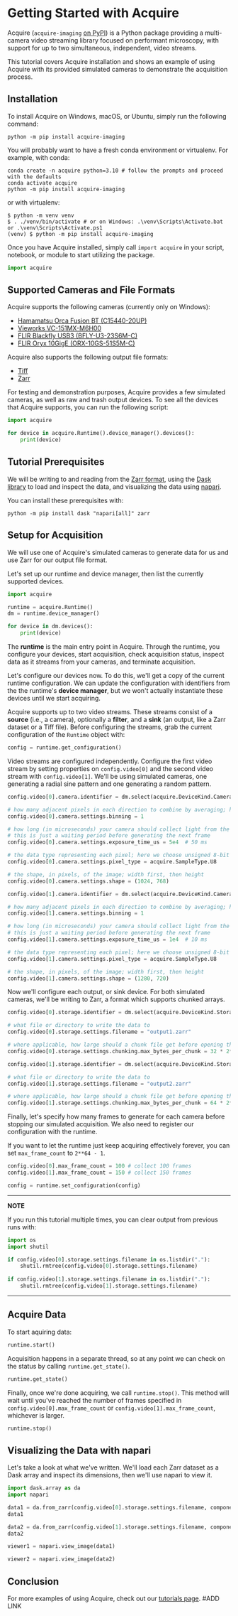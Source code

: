 # Getting Started with Acquire

Acquire (`acquire-imaging` [on PyPI](https://pypi.org/project/acquire-imaging/)) is a Python package providing a multi-camera video streaming library focused on performant microscopy, with support for up to two simultaneous, independent, video streams.

This tutorial covers Acquire installation and shows an example of using Acquire with its provided simulated cameras to demonstrate the acquisition process. 

## Installation

To install Acquire on Windows, macOS, or Ubuntu, simply run the following command:

```
python -m pip install acquire-imaging
```

You will probably want to have a fresh conda environment or virtualenv.
For example, with conda:

```
conda create -n acquire python=3.10 # follow the prompts and proceed with the defaults
conda activate acquire
python -m pip install acquire-imaging
```

or with virtualenv:

```shell
$ python -m venv venv
$ . ./venv/bin/activate # or on Windows: .\venv\Scripts\Activate.bat or .\venv\Scripts\Activate.ps1
(venv) $ python -m pip install acquire-imaging
```

Once you have Acquire installed, simply call `import acquire` in your script, notebook, or module to start utilizing the package.

```python
import acquire
```

## Supported Cameras and File Formats

Acquire supports the following cameras (currently only on Windows):

- [Hamamatsu Orca Fusion BT (C15440-20UP)](https://www.hamamatsu.com/eu/en/product/cameras/cmos-cameras/C15440-20UP.html)
- [Vieworks VC-151MX-M6H00](https://www.visionsystech.com/products/cameras/vieworks-vc-151mx-sony-imx411-sensor-ultra-high-resolution-cmos-camera-151-mp)
- [FLIR Blackfly USB3 (BFLY-U3-23S6M-C)](https://www.flir.com/products/blackfly-usb3/?model=BFLY-U3-23S6M-C&vertical=machine+vision&segment=iis)
- [FLIR Oryx 10GigE (ORX-10GS-51S5M-C)](https://www.flir.com/products/oryx-10gige/?model=ORX-10GS-51S5M-C&vertical=machine+vision&segment=iis)

Acquire also supports the following output file formats:

- [Tiff](https://en.wikipedia.org/wiki/TIFF)
- [Zarr](https://zarr.dev/)

For testing and demonstration purposes, Acquire provides a few simulated cameras, as well as raw and trash output devices.
To see all the devices that Acquire supports, you can run the following script:

```python
import acquire

for device in acquire.Runtime().device_manager().devices():
    print(device)
```

## Tutorial Prerequisites

We will be writing to and reading from the [Zarr format](https://zarr.readthedocs.io/en/stable/), using the [Dask library](https://www.dask.org/) to load and inspect the data, and visualizing the data using [napari](https://napari.org/stable/).

You can install these prerequisites with:

```
python -m pip install dask "napari[all]" zarr
```

## Setup for Acquisition

We will use one of Acquire's simulated cameras to generate data for us and use Zarr for our output file format.

Let's set up our runtime and device manager, then list the currently supported devices.

```python
import acquire

runtime = acquire.Runtime()
dm = runtime.device_manager()

for device in dm.devices():
    print(device)
```
The **runtime** is the main entry point in Acquire.
Through the runtime, you configure your devices, start acquisition, check acquisition status, inspect data as it streams from your cameras, and terminate acquisition.

Let's configure our devices now.
To do this, we'll get a copy of the current runtime configuration.
We can update the configuration with identifiers from the the runtime's **device manager**, but we won't actually instantiate these devices until we start acquiring.

Acquire supports up to two video streams.
These streams consist of a **source** (i.e., a camera), optionally a **filter**, and a **sink** (an output, like a Zarr dataset or a Tiff file).
Before configuring the streams, grab the current configuration of the `Runtime` object with:

```python
config = runtime.get_configuration()
```

Video streams are configured independently. Configure the first video stream by setting properties on `config.video[0]` and the second video stream with `config.video[1]`. We'll be using simulated cameras, one generating a radial sine pattern and one generating a random pattern.

```python
config.video[0].camera.identifier = dm.select(acquire.DeviceKind.Camera, "simulated: radial sin")

# how many adjacent pixels in each direction to combine by averaging; here, 1 means not to combine
config.video[0].camera.settings.binning = 1

# how long (in microseconds) your camera should collect light from the sample; for simulated cameras,
# this is just a waiting period before generating the next frame
config.video[0].camera.settings.exposure_time_us = 5e4  # 50 ms

# the data type representing each pixel; here we choose unsigned 8-bit integer
config.video[0].camera.settings.pixel_type = acquire.SampleType.U8

# the shape, in pixels, of the image; width first, then height
config.video[0].camera.settings.shape = (1024, 768)
```


```python
config.video[1].camera.identifier = dm.select(acquire.DeviceKind.Camera, "simulated: uniform random")

# how many adjacent pixels in each direction to combine by averaging; here, 1 means not to combine
config.video[1].camera.settings.binning = 1

# how long (in microseconds) your camera should collect light from the sample; for simulated cameras,
# this is just a waiting period before generating the next frame
config.video[1].camera.settings.exposure_time_us = 1e4  # 10 ms

# the data type representing each pixel; here we choose unsigned 8-bit integer
config.video[1].camera.settings.pixel_type = acquire.SampleType.U8

# the shape, in pixels, of the image; width first, then height
config.video[1].camera.settings.shape = (1280, 720)
```

Now we'll configure each output, or sink device.
For both simulated cameras, we'll be writing to Zarr, a format which supports chunked arrays.


```python
config.video[0].storage.identifier = dm.select(acquire.DeviceKind.Storage, "Zarr")

# what file or directory to write the data to
config.video[0].storage.settings.filename = "output1.zarr"

# where applicable, how large should a chunk file get before opening the next chunk file
config.video[0].storage.settings.chunking.max_bytes_per_chunk = 32 * 2**20  # 32 MiB chunk sizes
```


```python
config.video[1].storage.identifier = dm.select(acquire.DeviceKind.Storage, "Zarr")

# what file or directory to write the data to
config.video[1].storage.settings.filename = "output2.zarr"

# where applicable, how large should a chunk file get before opening the next chunk file
config.video[1].storage.settings.chunking.max_bytes_per_chunk = 64 * 2**20  # 64 MiB chunk sizes
```

Finally, let's specify how many frames to generate for each camera before stopping our simulated acquisition.
We also need to register our configuration with the runtime.

If you want to let the runtime just keep acquiring effectively forever, you can set `max_frame_count` to `2**64 - 1`.

```python
config.video[0].max_frame_count = 100 # collect 100 frames
config.video[1].max_frame_count = 150 # collect 150 frames

config = runtime.set_configuration(config)
```

---
**NOTE**

If you run this tutorial multiple times, you can clear output from previous runs with:

```python
import os
import shutil

if config.video[0].storage.settings.filename in os.listdir("."):
    shutil.rmtree(config.video[0].storage.settings.filename)
    
if config.video[1].storage.settings.filename in os.listdir("."):
    shutil.rmtree(config.video[1].storage.settings.filename)
```

---
## Acquire Data

To start aquiring data:

```python
runtime.start()
```

Acquisition happens in a separate thread, so at any point we can check on the status by calling `runtime.get_state()`.


```python
runtime.get_state()
```

Finally, once we're done acquiring, we call `runtime.stop()`.
This method will wait until you've reached the number of frames specified in `config.video[0].max_frame_count` or `config.video[1].max_frame_count`, whichever is larger.

```python
runtime.stop()
```

## Visualizing the Data with napari

Let's take a look at what we've written.
We'll load each Zarr dataset as a Dask array and inspect its dimensions, then we'll use napari to view it.

```python
import dask.array as da
import napari
```

```python
data1 = da.from_zarr(config.video[0].storage.settings.filename, component="0")
data1
```

```python
data2 = da.from_zarr(config.video[1].storage.settings.filename, component="0")
data2
```

```python
viewer1 = napari.view_image(data1)
```

```python
viewer2 = napari.view_image(data2)
```

## Conclusion

For more examples of using Acquire, check out our [tutorials page](). #ADD LINK
